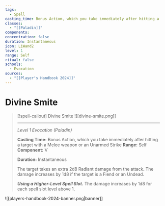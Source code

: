 ```yaml
---
tags:
  - Spell
casting_time: Bonus Action, which you take immediately after hitting a target with a Melee weapon or an Unarmed Strike
classes:
  - "[[Paladin]]"
components: 
concentration: false
duration: Instantaneous
icon: LiWand2
level: 1
range: Self
ritual: false
schools:
  - Evocation
sources:
  - "[[Player's Handbook 2024]]"
---
```


# Divine Smite

>[!spell-callout] Divine Smite
>![[divine-smite.png]]
>
>---
>_Level 1 Evocation (Paladin)_
>
>**Casting Time:** Bonus Action, which you take immediately after hitting a target with a Melee weapon or an Unarmed Strike
>**Range:** Self
>**Component:** V
>
>**Duration:** Instantaneous
>
>The target takes an extra 2d8 Radiant damage from the attack. The damage increases by 1d8 if the target is a Fiend or an Undead.
>
>**_Using a Higher-Level Spell Slot._** The damage increases by 1d8 for each spell slot level above 1.


![[players-handbook-2024-banner.png|banner]]
